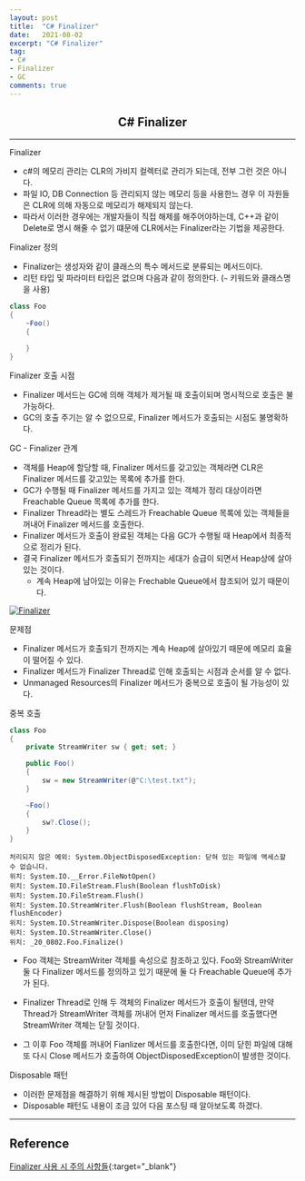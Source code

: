 ```yaml
---
layout: post
title:  "C# Finalizer"
date:   2021-08-02
excerpt: "C# Finalizer"
tag: 
- C#
- Finalizer
- GC
comments: true
---
```


## <center>C# Finalizer</center>

---

Finalizer
- c#의 메모리 관리는 CLR의 가비지 컬렉터로 관리가 되는데, 전부 그런 것은 아니다.
- 파일 IO, DB Connection 등 관리되지 않는 메모리 등을 사용한느 경우 이 자원들은 CLR에 의해 자동으로 메모리가 해제되지 않는다.
- 따라서 이러한 경우에는 개발자들이 직접 해제를 해주어야하는데, C++과 같이 Delete로 명시 해줄 수 없기 떄문에 CLR에서는 Finalizer라는 기법을 제공한다.

Finalizer 정의
- Finalizer는 생성자와 같이 클래스의 특수 메서드로 분류되는 메서드이다.
- 리턴 타입 및 파라미터 타입은 없으며 다음과 같이 정의한다. (`~` 키워드와 클래스명을 사용)
```c#
class Foo
{
    ~Foo()
    {

    }
}
```

Finalizer 호출 시점
- Finalizer 메서드는 GC에 의해 객체가 제거될 때 호출이되며 명시적으로 호출은 불가능하다.
- GC의 호출 주기는 알 수 없으므로, Finalizer 메서드가 호출되는 시점도 불명확하다.

GC - Finalizer 관계
- 객체를 Heap에 할당할 때, Finalizer 메서드를 갖고있는 객체라면 CLR은 Finalizer 메서드를 갖고있는 목록에 추가를 한다.
- GC가 수행될 때 Finalizer 메서드를 가지고 있는 객체가 정리 대상이라면 Freachable Queue 목록에 추가를 한다.
- Finalizer Thread라는 별도 스레드가 Freachable Queue 목록에 있는 객체들을 꺼내어 Finalizer 메서드를 호출한다.
- Finalizer 메서드가 호출이 완료된 객체는 다음 GC가 수행될 때 Heap에서 최종적으로 정리가 된다.
- 결국 Finalizer 메서드가 호출되기 전까지는 세대가 승급이 되면서 Heap상에 살아있는 것이다.
    - 계속 Heap에 남아있는 이유는 Frechable Queue에서 참조되어 있기 때문이다.

<a href="{{ site.url }}/images/posts/2021-08-02/Finalizer.jpg"><img src="{{ site.url }}/images/posts/2021-08-02/Finalizer.jpg" alt="Finalizer"></a> 

문제점
- Finalizer 메서드가 호출되기 전까지는 계속 Heap에 살아있기 때문에 메모리 효율이 떨어질 수 있다.
- Finalizer 메서드가 Finalizer Thread로 인해 호출되는 시점과 순서를 알 수 없다.
- Unmanaged Resources의 Finalizer 메서드가 중복으로 호출이 될 가능성이 있다.

중복 호출
```c#
class Foo
{
    private StreamWriter sw { get; set; }

    public Foo()
    {
        sw = new StreamWriter(@"C:\test.txt");
    }

    ~Foo()
    {
        sw?.Close();
    }    
}
```
```
처리되지 않은 예외: System.ObjectDisposedException: 닫혀 있는 파일에 액세스할 수 없습니다.
위치: System.IO.__Error.FileNotOpen()
위치: System.IO.FileStream.Flush(Boolean flushToDisk)
위치: System.IO.FileStream.Flush()
위치: System.IO.StreamWriter.Flush(Boolean flushStream, Boolean flushEncoder)
위치: System.IO.StreamWriter.Dispose(Boolean disposing)
위치: System.IO.StreamWriter.Close()
위치: _20_0802.Foo.Finalize()
```

- Foo 객체는 StreamWriter 객체를 속성으로 참조하고 있다. Foo와 StreamWriter 둘 다 Finalizer 메서드를 정의하고 있기 때문에 둘 다 Freachable Queue에 추가가 된다.

- Finalizer Thread로 인해 두 객체의 Finalizer 메서드가 호출이 될텐데, 만약 Thread가 StreamWriter 객체를 꺼내어 먼저 Finalizer 메서드를 호출했다면 StreamWriter 객체는 닫힐 것이다.

- 그 이후 Foo 객체를 꺼내어 Fianlizer 메서드를 호출한다면, 이미 닫힌 파일에 대해 또 다시 Close 메서드가 호출하여 ObjectDisposedException이 발생한 것이다.

Disposable 패턴
- 이러한 문제점을 해결하기 위해 제시된 방법이 Disposable 패턴이다. 
-  Disposable 패턴도 내용이 조금 있어 다음 포스팅 때 알아보도록 하겠다.

---

## Reference

[Finalizer 사용 시 주의 사항들](http://www.simpleisbest.net/post/2011/05/12/Finalizer-Usage-Pattern.aspx){:target="_blank"}